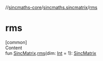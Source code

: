 //[sincmaths-core](../../index.md)/[sincmaths.sincmatrix](index.md)/[rms](rms.md)



# rms  
[common]  
Content  
fun [SincMatrix](../sincmaths/-sinc-matrix/index.md).[rms](rms.md)(dim: [Int](https://kotlinlang.org/api/latest/jvm/stdlib/kotlin/-int/index.html) = 1): [SincMatrix](../sincmaths/-sinc-matrix/index.md)  



